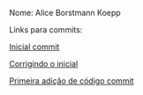 Nome: Alice Borstmann Koepp 

Links para commits:  

[Inicial commit](https://github.com/TIAG0MIRANDA/Trabalho-de-GCS-grupo-1/commit/338f967dbdfd5de01f5394e4e1b58aea680a612b)

[Corrigindo o inicial](https://github.com/TIAG0MIRANDA/Trabalho-de-GCS-grupo-1/commit/0d76434dd9f0309e263cedbc712352465e63c1f9)

[Primeira adição de código commit](https://github.com/TIAG0MIRANDA/Trabalho-de-GCS-grupo-1/commit/4a093eb86c56a6d9d13cc966a411579b847f2ed0)
